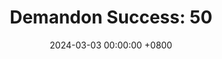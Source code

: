 ---
title: "Demandon Success: 50"
date: 2024-03-03 00:00:00 +0800
categories: [Blogging]
tag: [Blogging]
image: https://pbs.twimg.com/media/GHK4yoXW8AAhvQk?format=jpg&name=large
---